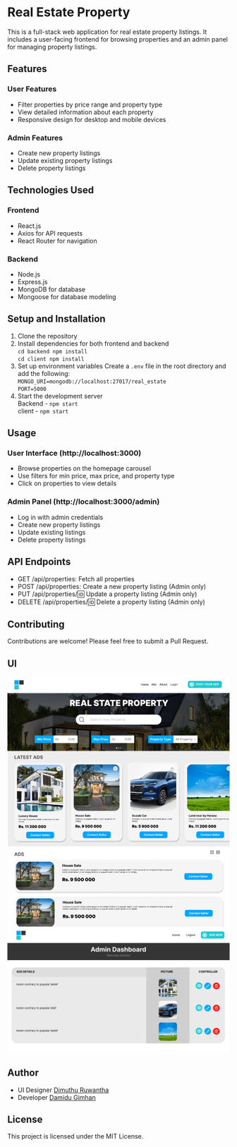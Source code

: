 # Real Estate Property 

This is a full-stack web application for real estate property listings. It includes a user-facing frontend for browsing properties and an admin panel for managing property listings.

## Features

### User Features
- Filter properties by price range and property type
- View detailed information about each property
- Responsive design for desktop and mobile devices

### Admin Features
- Create new property listings
- Update existing property listings
- Delete property listings

## Technologies Used

### Frontend
- React.js
- Axios for API requests
- React Router for navigation

### Backend
- Node.js
- Express.js
- MongoDB for database
- Mongoose for database modeling

## Setup and Installation

1. Clone the repository
2. Install dependencies for both frontend and backend <br/>
``cd backend
npm install``<br/>
``cd client
npm install``<br/>
3. Set up environment variables
Create a `.env` file in the root directory and add the following:<br/>
``MONGO_URI=mongodb://localhost:27017/real_estate``<br/>
``PORT=5000``<br/>
4. Start the development server<br/>
Backend - `npm start`<br/>
client - `npm start`<br/>


## Usage

### User Interface (http://localhost:3000)
- Browse properties on the homepage carousel
- Use filters for min price, max price, and property type
- Click on properties to view details

### Admin Panel (http://localhost:3000/admin)
- Log in with admin credentials
- Create new property listings
- Update existing listings
- Delete property listings


## API Endpoints

- GET /api/properties: Fetch all properties<br/>
- POST /api/properties: Create a new property listing (Admin only)<br/>
- PUT /api/properties/:id: Update a property listing (Admin only)<br/>
- DELETE /api/properties/:id: Delete a property listing (Admin only)<br/>

## Contributing
Contributions are welcome! Please feel free to submit a Pull Request.<br/>
## UI
![Home](Screenshots/UI/HomePage.png)
![Admin](Screenshots/UI/Admin.png)
## Author
- UI Designer  [Dimuthu Ruwantha](https://github.com/Dimuthu-2000)
- Developer  [Damidu Gimhan](https://github.com/DamiduGimhan20)
## License
This project is licensed under the MIT License.



